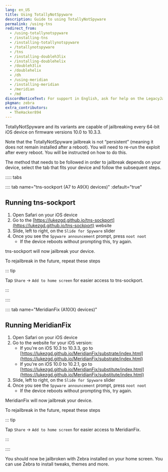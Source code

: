 ```yaml
---
lang: en_US
title: Using TotallyNotSpyware
description: Guide to using TotallyNotSpyware
permalink: /using-tns
redirect_from:
  - /using-totallynotspyware
  - /installing-tns
  - /installing-totallynotspyware
  - /totallynotspyware
  - /tns
  - /installing-doubleh3lix
  - /installing-doublehelix
  - /doubleh3lix
  - /doublehelix
  - /dh
  - /using-meridian
  - /installing-meridian
  - /meridian
  - /md
discordNoticeText: For support in English, ask for help on the LegacyJailbreak [Discord Server](http://discord.legacyjailbreak.com/).
pkgman: zebra
extra_contributors:
  - TheHacker894
---
```


TotallyNotSpyware and its variants are capable of jailbreaking every 64-bit iOS device on firmware versions 10.0 to 10.3.3.

Note that the TotallyNotSpyware jailbreak is not “persistent” (meaning it does not remain installed after a reboot). You will need to re-run the exploit after every reboot. You will be instructed on how to do this.

The method that needs to be followed in order to jailbreak depends on your device, select the tab that fits your device and follow the subsequent steps.

::::: tabs

:::: tab name="tns-sockport (A7 to A9(X) devices)" :default="true"

## Running tns-sockport

1. Open Safari on your iOS device
1. Go to the [https://lukezgd.github.io/tns-sockport](https://lukezgd.github.io/tns-sockport) website
1. Slide, left to right, on the `Slide for Spyware` slider
1. Once you see the `Spyware announcement` prompt, press `noot noot`
   - If the device reboots without prompting this, try again.

tns-sockport will now jailbreak your device. 

To rejailbreak in the future, repeat these steps

::: tip

Tap `Share` -> `Add to home screen` for easier access to tns-sockport.

:::

::::

:::: tab name="MeridianFix (A10(X) devices)"

## Running MeridianFix

1. Open Safari on your iOS device
1. Go to the website for your iOS version:
   - If you're on iOS 10.3 to 10.3.3, go to [https://lukezgd.github.io/MeridianFix/substrate/index.html](https://lukezgd.github.io/MeridianFix/substrate/index.html)
   - If you're on iOS 10.0 to 10.2.1, go to [https://lukezgd.github.io/MeridianFix/substitute/index.html](https://lukezgd.github.io/MeridianFix/substitute/index.html)
1. Slide, left to right, on the `Slide for Spyware` slider
1. Once you see the `Spyware announcement` prompt, press `noot noot`
   - If the device reboots without prompting this, try again.

MeridianFix will now jailbreak your device. 

To rejailbreak in the future, repeat these steps

::: tip

Tap `Share` -> `Add to home screen` for easier access to MeridianFix.

:::

::::

You should now be jailbroken with Zebra installed on your home screen. You can use Zebra to install <router-link to="/faq/#what-are-tweaks">tweaks</router-link>, themes and more.
